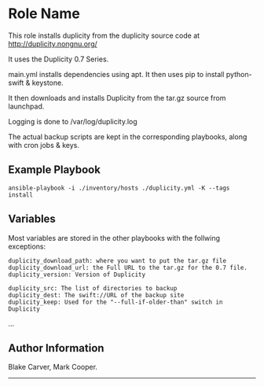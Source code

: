 Role Name
=========

This role installs duplicity from the duplicity source code at http://duplicity.nongnu.org/

It uses the Duplicity 0.7 Series.

main.yml installs dependencies using apt. It then uses pip to install python-swift & keystone.

It then downloads and installs Duplicity from the tar.gz source from launchpad.

Logging is done to /var/log/duplicity.log

The actual backup scripts are kept in the corresponding playbooks, along with cron jobs & keys.

Example Playbook
----------------

`ansible-playbook -i ./inventory/hosts ./duplicity.yml -K --tags install`

Variables
----------------

Most variables are stored in the other playbooks with the follwing exceptions:

```
duplicity_download_path: where you want to put the tar.gz file
duplicity_download_url: the Full URL to the tar.gz for the 0.7 file.
duplicity_version: Version of Duplicity
```

```
duplicity_src: The list of directories to backup
duplicity_dest: The swift://URL of the backup site
duplicity_keep: Used for the "--full-if-older-than" switch in Duplicity
```
...

Author Information
------------------

Blake Carver, Mark Cooper.

---
